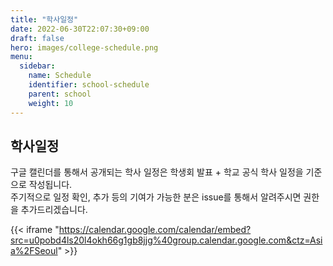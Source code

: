 ```yaml
---
title: "학사일정"
date: 2022-06-30T22:07:30+09:00
draft: false
hero: images/college-schedule.png
menu:
  sidebar:
    name: Schedule
    identifier: school-schedule
    parent: school
    weight: 10
---
```


## 학사일정
구글 캘린더를 통해서 공개되는 학사 일정은 학생회 발표 + 학교 공식 학사 일정을 기준으로 작성됩니다.      
주기적으로 일정 확인, 추가 등의 기여가 가능한 분은 issue를 통해서 알려주시면 권한을 추가드리겠습니다.

{{< iframe "https://calendar.google.com/calendar/embed?src=u0pobd4ls20l4okh66g1gb8jjg%40group.calendar.google.com&ctz=Asia%2FSeoul" >}}